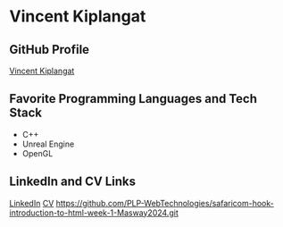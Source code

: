 # Vincent Kiplangat

## GitHub Profile
[Vincent Kiplangat](https://github.com/Vincent-Kiplangat)

## Favorite Programming Languages and Tech Stack
- C++
- Unreal Engine
- OpenGL

## LinkedIn and CV Links
[LinkedIn](https://www.linkedin.com/in/vincent-kiplangat)
[CV](https://example.com/vincent-kiplangat-cv)
https://github.com/PLP-WebTechnologies/safaricom-hook-introduction-to-html-week-1-Masway2024.git
